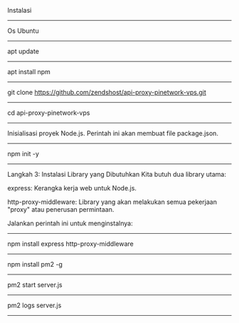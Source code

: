 Instalasi
______________________________________________
Os Ubuntu
______________________________________________
apt update
______________________________________________
apt install npm
______________________________________________
git clone https://github.com/zendshost/api-proxy-pinetwork-vps.git
______________________________________________
cd api-proxy-pinetwork-vps
______________________________________________
Inisialisasi proyek Node.js. Perintah ini akan membuat file package.json.
______________________________________________
npm init -y
______________________________________________
Langkah 3: Instalasi Library yang Dibutuhkan
Kita butuh dua library utama:

express: Kerangka kerja web untuk Node.js.

http-proxy-middleware: Library yang akan melakukan semua pekerjaan "proxy" atau penerusan permintaan.

Jalankan perintah ini untuk menginstalnya:
______________________________________________
npm install express http-proxy-middleware
______________________________________________
npm install pm2 -g
______________________________________________
pm2 start server.js
______________________________________________
pm2 logs server.js
______________________________________________
